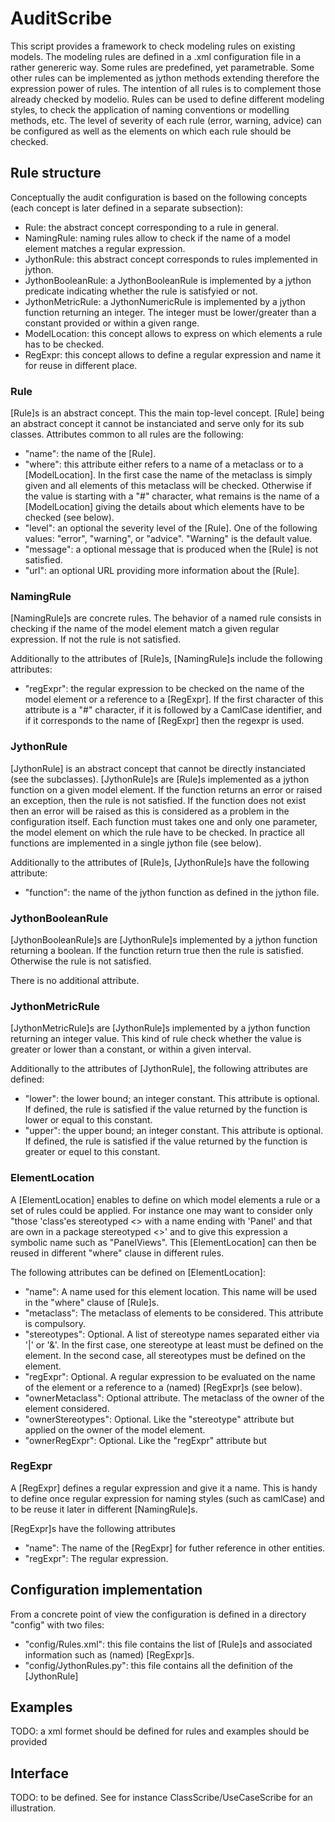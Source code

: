 AuditScribe
===========
This script provides a framework to check modeling rules on existing models. The modeling rules are defined in a .xml configuration file in a rather genereric way. Some rules are predefined, yet parametrable. Some other rules can be implemented as jython methods extending therefore the expression power of rules. The intention of all rules is to complement those already checked by modelio. Rules can be used to define different modeling styles, to check the application of naming conventions or modelling methods, etc. The level of severity of each rule (error, warning, advice) can be configured as well as the elements on which each rule should be checked.

Rule structure
--------------
Conceptually the audit configuration is based on the following concepts (each concept is later defined in a separate subsection):
* Rule: the abstract concept corresponding to a rule in general.
* NamingRule: naming rules allow to check if the name of a model element matches a regular expression.
* JythonRule: this abstract concept corresponds to rules implemented in jython.
* JythonBooleanRule: a JythonBooleanRule is implemented by a jython predicate indicating whether the rule is satisfyied or not.
* JythonMetricRule: a JythonNumericRule is implemented by a jython function returning an integer. The integer must be lower/greater than a constant provided or within a given range.
* ModelLocation: this concept allows to express on which elements a rule has to be checked.
* RegExpr: this concept allows to define a regular expression and name it for reuse in different place.

### Rule
[Rule]s is an abstract concept. This the main top-level concept. [Rule] being an abstract concept it cannot be instanciated and serve only for its sub classes. Attributes common to all rules are the following:
* "name": the name of the [Rule].
* "where": this attribute either refers to a name of a metaclass  or to a [ModelLocation]. In the first case the name of the metaclass is simply given and all elements of this metaclass will be checked. Otherwise if the value is starting with a "#" character, what remains is the name of a [ModelLocation] giving the details about which elements have to be checked (see below).
* "level": an optional the severity level of the [Rule]. One of the following values: "error", "warning", or "advice". "Warning" is the default value.
* "message": a optional message that is produced when the [Rule] is not satisfied.
* "url": an optional URL providing more information about the [Rule].

### NamingRule
[NamingRule]s are concrete rules. The behavior of a named rule consists in checking if the name of the model element match a given regular expression. If not the rule is not satisfied. 

Additionally to the attributes of [Rule]s, [NamingRule]s  include the following attributes:
* "regExpr": the regular expression to be checked on the name of the model element or a reference to a [RegExpr]. If the first character of this attribute is a "#" character, if it is followed by a CamlCase identifier, and if it corresponds to the name of [RegExpr] then the  regexpr is used. 

### JythonRule
[JythonRule] is an abstract concept that cannot be directly instanciated (see the subclasses). [JythonRule]s are [Rule]s implemented as a jython function on a given model element. If the function returns an error or raised an exception, then the rule is not satisfied. If the function does not exist then an error will be raised as this is considered as a problem in the configuration itself. Each function must takes one and only one parameter, the model element on which the rule have to be checked. In practice all functions are implemented in a single jython file (see below).

Additionally to the attributes of [Rule]s, [JythonRule]s have the following attribute:
* "function": the name of the jython function as defined in the jython file. 

### JythonBooleanRule
[JythonBooleanRule]s are [JythonRule]s implemented by a jython function returning a boolean. If the function return true then the rule is satisfied. Otherwise the rule is not satisfied. 

There is no additional attribute. 

### JythonMetricRule
[JythonMetricRule]s are [JythonRule]s implemented by a jython function returning an integer value. This kind of rule check whether the value is greater or lower than a constant, or within a given interval.

Additionally to the attributes of [JythonRule], the following attributes are defined:
* "lower": the lower bound; an integer constant. This attribute is optional. If defined, the rule is satisfied if the value returned by the function is lower or equal to this constant. 
* "upper": the upper bound; an integer constant. This attribute is optional. If defined, the rule is satisfied if the value returned by the function is greater or equel to this constant.  

### ElementLocation
A [ElementLocation] enables to define on which model elements a rule or a set of rules could be applied. For instance one may want to consider only "those 'class'es stereotyped <<View>> with a name ending with 'Panel' and that are own in a package stereotyped <<Implementation>>' and to give this expression a symbolic name such as "PanelViews". This [ElementLocation] can then be reused in different "where" clause in different rules.

The following attributes can be defined on [ElementLocation]:
* "name": A name used for this element location. This name will be used in the "where" clause of [Rule]s.
* "metaclass": The metaclass of elements to be considered. This attribute is compulsory.
* "stereotypes": Optional. A list of stereotype names separated either via '|' or '&'. In the first case, one stereotype at least must be defined on the element. In the second case, all stereotypes must be defined on the element.
* "regExpr": Optional. A regular expression to be evaluated on the name of the element or a reference to a (named) [RegExpr]s (see below).
* "ownerMetaclass": Optional attribute. The metaclass of the owner of the element considered. 
* "ownerStereotypes": Optional. Like the "stereotype" attribute but applied on the owner of the model element.
* "ownerRegExpr": Optional. Like the "regExpr" attribute but
 
### RegExpr
A [RegExpr] defines a regular expression and give it a name. This is handy to define once regular expression for naming styles (such as camlCase) and to be reuse it later in different [NamingRule]s.

[RegExpr]s have the following attributes
* "name": The name of the [RegExpr] for futher reference in other entities. 
* "regExpr": The regular expression.
  
Configuration implementation
----------------------------
From a concrete point of view the configuration is defined in a directory "config" with two files:
* "config/Rules.xml": this file contains the list of [Rule]s and associated information such as (named) [RegExpr]s. 
* "config/JythonRules.py": this file contains all the definition of the [JythonRule]

Examples
--------
TODO: a xml formet should be defined for rules and examples should be provided

Interface
---------
TODO: to be defined. See for instance ClassScribe/UseCaseScribe for an illustration. 
